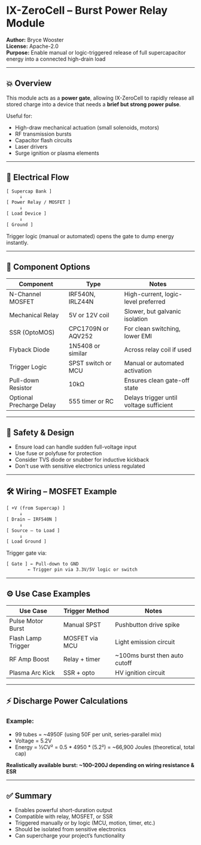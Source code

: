 # IX-ZeroCell – Burst Power Relay Module

**Author:** Bryce Wooster  
**License:** Apache-2.0  
**Purpose:** Enable manual or logic-triggered release of full supercapacitor energy into a connected high-drain load

---

## 💥 Overview

This module acts as a **power gate**, allowing IX-ZeroCell to rapidly release all stored charge into a device that needs a **brief but strong power pulse**.

Useful for:

- High-draw mechanical actuation (small solenoids, motors)  
- RF transmission bursts  
- Capacitor flash circuits  
- Laser drivers  
- Surge ignition or plasma elements

---

## 🔌 Electrical Flow

```txt
[ Supercap Bank ]
     ↓
[ Power Relay / MOSFET ]
     ↓
[ Load Device ]
     ↓
[ Ground ]
```

Trigger logic (manual or automated) opens the gate to dump energy instantly.

---

## 🔧 Component Options

| Component         | Type              | Notes                                |
|-------------------|-------------------|---------------------------------------|
| N-Channel MOSFET  | IRF540N, IRLZ44N  | High-current, logic-level preferred  
| Mechanical Relay  | 5V or 12V coil    | Slower, but galvanic isolation  
| SSR (OptoMOS)     | CPC1709N or AQV252 | For clean switching, lower EMI  
| Flyback Diode     | 1N5408 or similar | Across relay coil if used  
| Trigger Logic     | SPST switch or MCU | Manual or automated activation  
| Pull-down Resistor| 10kΩ              | Ensures clean gate-off state  
| Optional Precharge Delay | 555 timer or RC | Delays trigger until voltage sufficient  

---

## 🧠 Safety & Design

- Ensure load can handle sudden full-voltage input  
- Use fuse or polyfuse for protection  
- Consider TVS diode or snubber for inductive kickback  
- Don't use with sensitive electronics unless regulated

---

## 🛠️ Wiring – MOSFET Example

```txt
[ +V (from Supercap) ]
     ↓
[ Drain – IRF540N ]
     ↓
[ Source – to Load ]
     ↓
[ Load Ground ]
```

Trigger gate via:

```txt
[ Gate ] ← Pull-down to GND  
        ← Trigger pin via 3.3V/5V logic or switch
```

---

## ⚙️ Use Case Examples

| Use Case           | Trigger Method   | Notes                           |
|--------------------|------------------|----------------------------------|
| Pulse Motor Burst  | Manual SPST      | Pushbutton drive spike  
| Flash Lamp Trigger | MOSFET via MCU   | Light emission circuit  
| RF Amp Boost       | Relay + timer    | ~100ms burst then auto cutoff  
| Plasma Arc Kick    | SSR + opto       | HV ignition circuit  

---

## ⚡ Discharge Power Calculations

### Example:

- 99 tubes = ~4950F (using 50F per unit, series-parallel mix)  
- Voltage = 5.2V  
- Energy = ½CV² = 0.5 * 4950 * (5.2²) = ~66,900 Joules (theoretical, total cap)

**Realistically available burst: ~100–200J depending on wiring resistance & ESR**

---

## ✅ Summary

- Enables powerful short-duration output  
- Compatible with relay, MOSFET, or SSR  
- Triggered manually or by logic (MCU, motion, timer, etc.)  
- Should be isolated from sensitive electronics  
- Can supercharge your project’s functionality

